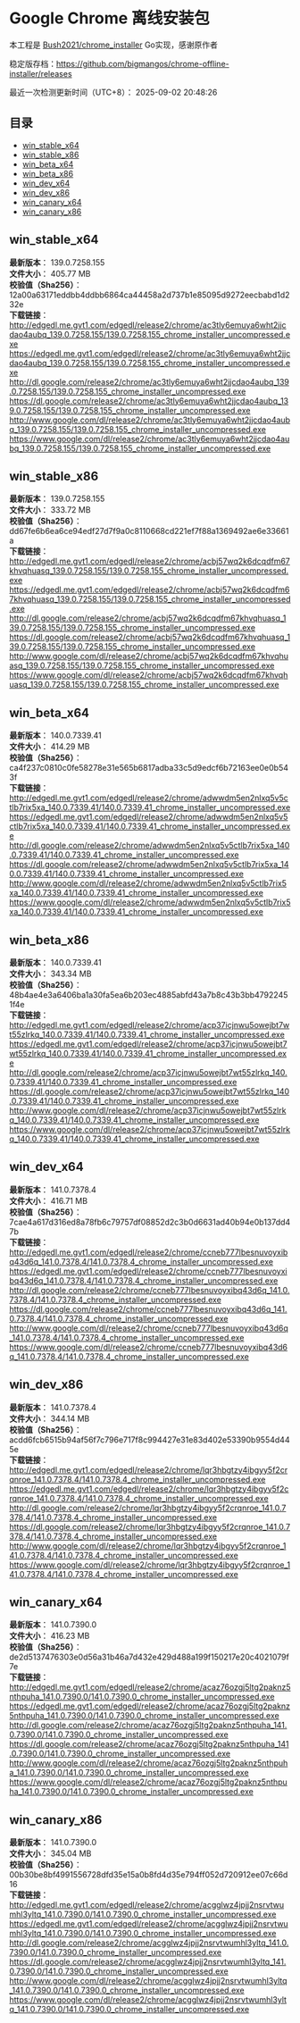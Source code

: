 # Google Chrome 离线安装包
本工程是 [Bush2021/chrome_installer](https://github.com/Bush2021/chrome_installer) Go实现，感谢原作者

稳定版存档：<https://github.com/bigmangos/chrome-offline-installer/releases>

最近一次检测更新时间（UTC+8）：
2025-09-02 20:48:26

## 目录
* [win_stable_x64](https://github.com/bigmangos/chrome-offline-installer?tab=readme-ov-file#win_stable_x64)
* [win_stable_x86](https://github.com/bigmangos/chrome-offline-installer?tab=readme-ov-file#win_stable_x86)
* [win_beta_x64](https://github.com/bigmangos/chrome-offline-installer?tab=readme-ov-file#win_beta_x64)
* [win_beta_x86](https://github.com/bigmangos/chrome-offline-installer?tab=readme-ov-file#win_beta_x86)
* [win_dev_x64](https://github.com/bigmangos/chrome-offline-installer?tab=readme-ov-file#win_dev_x64)
* [win_dev_x86](https://github.com/bigmangos/chrome-offline-installer?tab=readme-ov-file#win_dev_x86)
* [win_canary_x64](https://github.com/bigmangos/chrome-offline-installer?tab=readme-ov-file#win_canary_x64)
* [win_canary_x86](https://github.com/bigmangos/chrome-offline-installer?tab=readme-ov-file#win_canary_x86)

## win_stable_x64
**最新版本**： 139.0.7258.155  
**文件大小**： 405.77 MB  
**校验值（Sha256）**： 12a00a63171eddbb4ddbb6864ca44458a2d737b1e85095d9272eecbabd1d232e  
**下载链接**：
http://edgedl.me.gvt1.com/edgedl/release2/chrome/ac3tly6emuya6wht2jjcdao4aubq_139.0.7258.155/139.0.7258.155_chrome_installer_uncompressed.exe
https://edgedl.me.gvt1.com/edgedl/release2/chrome/ac3tly6emuya6wht2jjcdao4aubq_139.0.7258.155/139.0.7258.155_chrome_installer_uncompressed.exe
http://dl.google.com/release2/chrome/ac3tly6emuya6wht2jjcdao4aubq_139.0.7258.155/139.0.7258.155_chrome_installer_uncompressed.exe
https://dl.google.com/release2/chrome/ac3tly6emuya6wht2jjcdao4aubq_139.0.7258.155/139.0.7258.155_chrome_installer_uncompressed.exe
http://www.google.com/dl/release2/chrome/ac3tly6emuya6wht2jjcdao4aubq_139.0.7258.155/139.0.7258.155_chrome_installer_uncompressed.exe
https://www.google.com/dl/release2/chrome/ac3tly6emuya6wht2jjcdao4aubq_139.0.7258.155/139.0.7258.155_chrome_installer_uncompressed.exe
## win_stable_x86
**最新版本**： 139.0.7258.155  
**文件大小**： 333.72 MB  
**校验值（Sha256）**： dd67fe6b6ea6ce94edf27d7f9a0c8110668cd221ef7f88a1369492ae6e33661a  
**下载链接**：
http://edgedl.me.gvt1.com/edgedl/release2/chrome/acbj57wq2k6dcqdfm67khvqhuasq_139.0.7258.155/139.0.7258.155_chrome_installer_uncompressed.exe
https://edgedl.me.gvt1.com/edgedl/release2/chrome/acbj57wq2k6dcqdfm67khvqhuasq_139.0.7258.155/139.0.7258.155_chrome_installer_uncompressed.exe
http://dl.google.com/release2/chrome/acbj57wq2k6dcqdfm67khvqhuasq_139.0.7258.155/139.0.7258.155_chrome_installer_uncompressed.exe
https://dl.google.com/release2/chrome/acbj57wq2k6dcqdfm67khvqhuasq_139.0.7258.155/139.0.7258.155_chrome_installer_uncompressed.exe
http://www.google.com/dl/release2/chrome/acbj57wq2k6dcqdfm67khvqhuasq_139.0.7258.155/139.0.7258.155_chrome_installer_uncompressed.exe
https://www.google.com/dl/release2/chrome/acbj57wq2k6dcqdfm67khvqhuasq_139.0.7258.155/139.0.7258.155_chrome_installer_uncompressed.exe
## win_beta_x64
**最新版本**： 140.0.7339.41  
**文件大小**： 414.29 MB  
**校验值（Sha256）**： ca4f237c0810c0fe58278e31e565b6817adba33c5d9edcf6b72163ee0e0b543f  
**下载链接**：
http://edgedl.me.gvt1.com/edgedl/release2/chrome/adwwdm5en2nlxq5v5ctlb7rix5xa_140.0.7339.41/140.0.7339.41_chrome_installer_uncompressed.exe
https://edgedl.me.gvt1.com/edgedl/release2/chrome/adwwdm5en2nlxq5v5ctlb7rix5xa_140.0.7339.41/140.0.7339.41_chrome_installer_uncompressed.exe
http://dl.google.com/release2/chrome/adwwdm5en2nlxq5v5ctlb7rix5xa_140.0.7339.41/140.0.7339.41_chrome_installer_uncompressed.exe
https://dl.google.com/release2/chrome/adwwdm5en2nlxq5v5ctlb7rix5xa_140.0.7339.41/140.0.7339.41_chrome_installer_uncompressed.exe
http://www.google.com/dl/release2/chrome/adwwdm5en2nlxq5v5ctlb7rix5xa_140.0.7339.41/140.0.7339.41_chrome_installer_uncompressed.exe
https://www.google.com/dl/release2/chrome/adwwdm5en2nlxq5v5ctlb7rix5xa_140.0.7339.41/140.0.7339.41_chrome_installer_uncompressed.exe
## win_beta_x86
**最新版本**： 140.0.7339.41  
**文件大小**： 343.34 MB  
**校验值（Sha256）**： 48b4ae4e3a6406ba1a30fa5ea6b203ec4885abfd43a7b8c43b3bb47922451f4e  
**下载链接**：
http://edgedl.me.gvt1.com/edgedl/release2/chrome/acp37icjnwu5owejbt7wt55zlrkq_140.0.7339.41/140.0.7339.41_chrome_installer_uncompressed.exe
https://edgedl.me.gvt1.com/edgedl/release2/chrome/acp37icjnwu5owejbt7wt55zlrkq_140.0.7339.41/140.0.7339.41_chrome_installer_uncompressed.exe
http://dl.google.com/release2/chrome/acp37icjnwu5owejbt7wt55zlrkq_140.0.7339.41/140.0.7339.41_chrome_installer_uncompressed.exe
https://dl.google.com/release2/chrome/acp37icjnwu5owejbt7wt55zlrkq_140.0.7339.41/140.0.7339.41_chrome_installer_uncompressed.exe
http://www.google.com/dl/release2/chrome/acp37icjnwu5owejbt7wt55zlrkq_140.0.7339.41/140.0.7339.41_chrome_installer_uncompressed.exe
https://www.google.com/dl/release2/chrome/acp37icjnwu5owejbt7wt55zlrkq_140.0.7339.41/140.0.7339.41_chrome_installer_uncompressed.exe
## win_dev_x64
**最新版本**： 141.0.7378.4  
**文件大小**： 416.71 MB  
**校验值（Sha256）**： 7cae4a617d316ed8a78fb6c79757df08852d2c3b0d6631ad40b94e0b137dd47b  
**下载链接**：
http://edgedl.me.gvt1.com/edgedl/release2/chrome/ccneb777lbesnuvoyxibq43d6q_141.0.7378.4/141.0.7378.4_chrome_installer_uncompressed.exe
https://edgedl.me.gvt1.com/edgedl/release2/chrome/ccneb777lbesnuvoyxibq43d6q_141.0.7378.4/141.0.7378.4_chrome_installer_uncompressed.exe
http://dl.google.com/release2/chrome/ccneb777lbesnuvoyxibq43d6q_141.0.7378.4/141.0.7378.4_chrome_installer_uncompressed.exe
https://dl.google.com/release2/chrome/ccneb777lbesnuvoyxibq43d6q_141.0.7378.4/141.0.7378.4_chrome_installer_uncompressed.exe
http://www.google.com/dl/release2/chrome/ccneb777lbesnuvoyxibq43d6q_141.0.7378.4/141.0.7378.4_chrome_installer_uncompressed.exe
https://www.google.com/dl/release2/chrome/ccneb777lbesnuvoyxibq43d6q_141.0.7378.4/141.0.7378.4_chrome_installer_uncompressed.exe
## win_dev_x86
**最新版本**： 141.0.7378.4  
**文件大小**： 344.14 MB  
**校验值（Sha256）**： acdd6fcb6515b94af56f7c796e717f8c994427e31e83d402e53390b9554d445e  
**下载链接**：
http://edgedl.me.gvt1.com/edgedl/release2/chrome/lqr3hbgtzy4ibgyy5f2crqnroe_141.0.7378.4/141.0.7378.4_chrome_installer_uncompressed.exe
https://edgedl.me.gvt1.com/edgedl/release2/chrome/lqr3hbgtzy4ibgyy5f2crqnroe_141.0.7378.4/141.0.7378.4_chrome_installer_uncompressed.exe
http://dl.google.com/release2/chrome/lqr3hbgtzy4ibgyy5f2crqnroe_141.0.7378.4/141.0.7378.4_chrome_installer_uncompressed.exe
https://dl.google.com/release2/chrome/lqr3hbgtzy4ibgyy5f2crqnroe_141.0.7378.4/141.0.7378.4_chrome_installer_uncompressed.exe
http://www.google.com/dl/release2/chrome/lqr3hbgtzy4ibgyy5f2crqnroe_141.0.7378.4/141.0.7378.4_chrome_installer_uncompressed.exe
https://www.google.com/dl/release2/chrome/lqr3hbgtzy4ibgyy5f2crqnroe_141.0.7378.4/141.0.7378.4_chrome_installer_uncompressed.exe
## win_canary_x64
**最新版本**： 141.0.7390.0  
**文件大小**： 416.23 MB  
**校验值（Sha256）**： de2d5137476303e0d56a31b46a7d432e429d488a199f150217e20c4021079f7e  
**下载链接**：
http://edgedl.me.gvt1.com/edgedl/release2/chrome/acaz76ozgj5ltg2paknz5nthpuha_141.0.7390.0/141.0.7390.0_chrome_installer_uncompressed.exe
https://edgedl.me.gvt1.com/edgedl/release2/chrome/acaz76ozgj5ltg2paknz5nthpuha_141.0.7390.0/141.0.7390.0_chrome_installer_uncompressed.exe
http://dl.google.com/release2/chrome/acaz76ozgj5ltg2paknz5nthpuha_141.0.7390.0/141.0.7390.0_chrome_installer_uncompressed.exe
https://dl.google.com/release2/chrome/acaz76ozgj5ltg2paknz5nthpuha_141.0.7390.0/141.0.7390.0_chrome_installer_uncompressed.exe
http://www.google.com/dl/release2/chrome/acaz76ozgj5ltg2paknz5nthpuha_141.0.7390.0/141.0.7390.0_chrome_installer_uncompressed.exe
https://www.google.com/dl/release2/chrome/acaz76ozgj5ltg2paknz5nthpuha_141.0.7390.0/141.0.7390.0_chrome_installer_uncompressed.exe
## win_canary_x86
**最新版本**： 141.0.7390.0  
**文件大小**： 345.04 MB  
**校验值（Sha256）**： 00b30be8bf4991556728dfd35e15a0b8fd4d35e794ff052d720912ee07c66d16  
**下载链接**：
http://edgedl.me.gvt1.com/edgedl/release2/chrome/acgglwz4jpjj2nsrvtwumhl3yltq_141.0.7390.0/141.0.7390.0_chrome_installer_uncompressed.exe
https://edgedl.me.gvt1.com/edgedl/release2/chrome/acgglwz4jpjj2nsrvtwumhl3yltq_141.0.7390.0/141.0.7390.0_chrome_installer_uncompressed.exe
http://dl.google.com/release2/chrome/acgglwz4jpjj2nsrvtwumhl3yltq_141.0.7390.0/141.0.7390.0_chrome_installer_uncompressed.exe
https://dl.google.com/release2/chrome/acgglwz4jpjj2nsrvtwumhl3yltq_141.0.7390.0/141.0.7390.0_chrome_installer_uncompressed.exe
http://www.google.com/dl/release2/chrome/acgglwz4jpjj2nsrvtwumhl3yltq_141.0.7390.0/141.0.7390.0_chrome_installer_uncompressed.exe
https://www.google.com/dl/release2/chrome/acgglwz4jpjj2nsrvtwumhl3yltq_141.0.7390.0/141.0.7390.0_chrome_installer_uncompressed.exe
